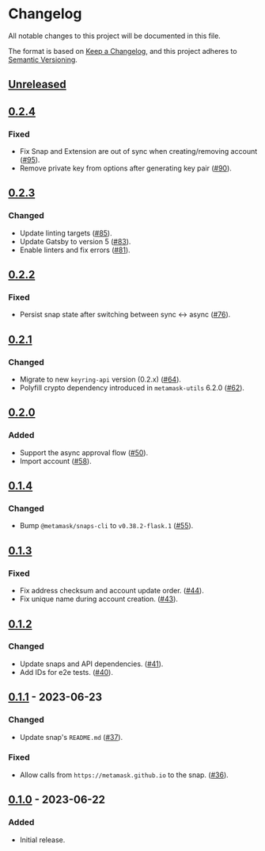 # Changelog
All notable changes to this project will be documented in this file.

The format is based on [Keep a Changelog](https://keepachangelog.com/en/1.0.0/),
and this project adheres to [Semantic Versioning](https://semver.org/spec/v2.0.0.html).

## [Unreleased]

## [0.2.4]
### Fixed
- Fix Snap and Extension are out of sync when creating/removing account ([#95](https://github.com/MetaMask/snap-simple-keyring/pull/95)).
- Remove private key from options after generating key pair ([#90](https://github.com/MetaMask/snap-simple-keyring/pull/90)).

## [0.2.3]
### Changed
- Update linting targets ([#85](https://github.com/MetaMask/snap-simple-keyring/pull/85)).
- Update Gatsby to version 5 ([#83](https://github.com/MetaMask/snap-simple-keyring/pull/83)).
- Enable linters and fix errors ([#81](https://github.com/MetaMask/snap-simple-keyring/pull/81)).

## [0.2.2]
### Fixed
- Persist snap state after switching between sync <-> async ([#76](https://github.com/MetaMask/snap-simple-keyring/pull/76)).

## [0.2.1]
### Changed
- Migrate to new `keyring-api` version (0.2.x) ([#64](https://github.com/MetaMask/snap-simple-keyring/pull/64)).
- Polyfill crypto dependency introduced in `metamask-utils` 6.2.0 ([#62](https://github.com/MetaMask/snap-simple-keyring/pull/62)).

## [0.2.0]
### Added
- Support the async approval flow ([#50](https://github.com/MetaMask/snap-simple-keyring/pull/50)).
- Import account ([#58](https://github.com/MetaMask/snap-simple-keyring/pull/58)).

## [0.1.4]
### Changed
- Bump `@metamask/snaps-cli` to `v0.38.2-flask.1` ([#55](https://github.com/MetaMask/snap-simple-keyring/pull/55)).

## [0.1.3]
### Fixed
- Fix address checksum and account update order. ([#44](https://github.com/MetaMask/snap-simple-keyring/pull/44)).
- Fix unique name during account creation. ([#43](https://github.com/MetaMask/snap-simple-keyring/pull/43)).

## [0.1.2]
### Changed
- Update snaps and API dependencies. ([#41](https://github.com/MetaMask/snap-simple-keyring/pull/41)).
- Add IDs for e2e tests. ([#40](https://github.com/MetaMask/snap-simple-keyring/pull/40)).

## [0.1.1] - 2023-06-23
### Changed
- Update snap's `README.md` ([#37](https://github.com/MetaMask/snap-simple-keyring/pull/37)).

### Fixed
- Allow calls from `https://metamask.github.io` to the snap. ([#36](https://github.com/MetaMask/snap-simple-keyring/pull/36)).

## [0.1.0] - 2023-06-22
### Added
- Initial release.

[Unreleased]: https://github.com/MetaMask/snap-simple-keyring/compare/v0.2.4...HEAD
[0.2.4]: https://github.com/MetaMask/snap-simple-keyring/compare/v0.2.3...v0.2.4
[0.2.3]: https://github.com/MetaMask/snap-simple-keyring/compare/v0.2.2...v0.2.3
[0.2.2]: https://github.com/MetaMask/snap-simple-keyring/compare/v0.2.1...v0.2.2
[0.2.1]: https://github.com/MetaMask/snap-simple-keyring/compare/v0.2.0...v0.2.1
[0.2.0]: https://github.com/MetaMask/snap-simple-keyring/compare/v0.1.4...v0.2.0
[0.1.4]: https://github.com/MetaMask/snap-simple-keyring/compare/v0.1.3...v0.1.4
[0.1.3]: https://github.com/MetaMask/snap-simple-keyring/compare/v0.1.2...v0.1.3
[0.1.2]: https://github.com/MetaMask/snap-simple-keyring/compare/v0.1.1...v0.1.2
[0.1.1]: https://github.com/MetaMask/snap-simple-keyring/compare/v0.1.0...v0.1.1
[0.1.0]: https://github.com/MetaMask/snap-simple-keyring/releases/tag/v0.1.0
